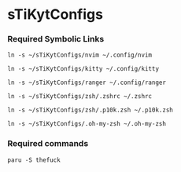 # sTiKytConfigs

### Required Symbolic Links

`ln -s ~/sTiKytConfigs/nvim ~/.config/nvim`

`ln -s ~/sTiKytConfigs/kitty ~/.config/kitty`

`ln -s ~/sTiKytConfigs/ranger ~/.config/ranger`

`ln -s ~/sTiKytConfigs/zsh/.zshrc ~/.zshrc`

`ln -s ~/sTiKytConfigs/zsh/.p10k.zsh ~/.p10k.zsh`

`ln -s ~/sTiKytConfigs/.oh-my-zsh ~/.oh-my-zsh`

### Required commands

`paru -S thefuck`
